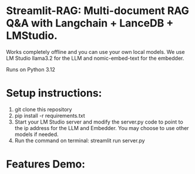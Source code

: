 # Streamlit-RAG: Multi-document RAG Q&A with Langchain + LanceDB + LMStudio. 

Works completely offline and you can use your own local models. We use LM Studio llama3.2 for the LLM and nomic-embed-text for the embedder.

Runs on Python 3.12

# Setup instructions:
1. git clone this repository
2. pip install -r requirements.txt
3. Start your LM Studio server and modify the server.py code to point to the ip address for the LLM and Embedder. You may choose to use other models if needed.
4. Run the command on terminal: streamlit run server.py

# Features Demo:
